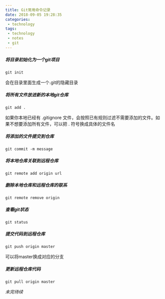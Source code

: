 ```yaml
---
title: Git常用命令记录
date: 2018-09-05 19:28:35
categories:
 - technology
tags:
 - technology
 - notes
 - git
---
```


##### 将目录初始化为一个git项目
```shell
git init
```
会在目录里面生成一个.git的隐藏目录

##### 将所有文件放进新的本地git仓库
```shell
git add .
```
如果你本地已经有 .gitignore 文件，会按照已有规则过滤不需要添加的文件。如果不想要添加所有文件，可以把 . 符号换成具体的文件名

##### 将添加的文件提交到仓库
```shell
git commit -m message
```

##### 将本地仓库关联到远程仓库
```shell
git remote add origin url
```

##### 删除本地仓库和远程仓库的联系
```shell
git remote remove origin
```

##### 查看git状态
```shell
git status
```

##### 提交代码到远程仓库
```shell
git push origin master
```
可以将master换成对应的分支
##### 更新远程仓库代码
```shell
git pull origin master
```

*未完待续*


